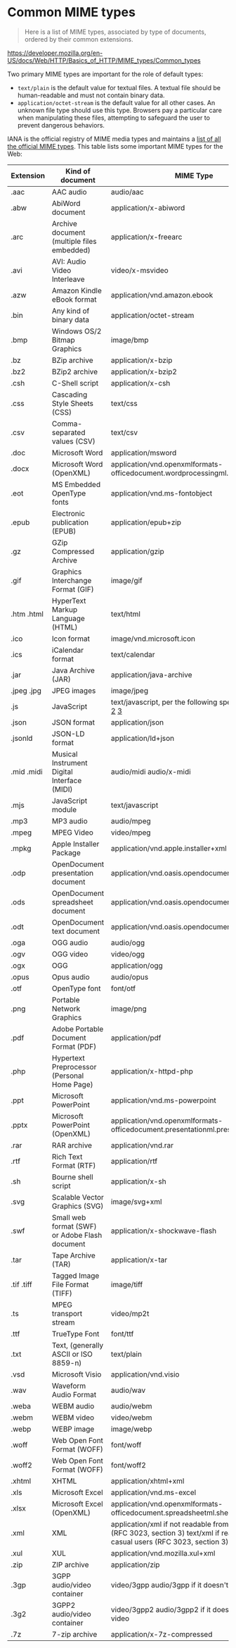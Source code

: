 # Common MIME types

> Here is a list of MIME types, associated by type of documents, ordered by their common extensions.

https://developer.mozilla.org/en-US/docs/Web/HTTP/Basics_of_HTTP/MIME_types/Common_types

Two primary MIME types are important for the role of default types:

*   `text/plain` is the default value for textual files. A textual file should be human-readable and must not contain binary data.
*   `application/octet-stream` is the default value for all other cases. An unknown file type should use this type. Browsers pay a particular care when manipulating these files, attempting to safeguard the user to prevent dangerous behaviors.

IANA is the official registry of MIME media types and maintains a [list of all the official MIME types](http://www.iana.org/assignments/media-types/media-types.xhtml). This table lists some important MIME types for the Web:


|Extension|Kind of document|MIME Type|
|---|---|---|
|.aac|AAC audio|audio/aac|
|.abw|AbiWord document|application/x-abiword|
|.arc|Archive document (multiple files embedded)|application/x-freearc|
|.avi|AVI: Audio Video Interleave|video/x-msvideo|
|.azw|Amazon Kindle eBook format|application/vnd.amazon.ebook|
|.bin|Any kind of binary data|application/octet-stream|
|.bmp|Windows OS/2 Bitmap Graphics|image/bmp|
|.bz|BZip archive|application/x-bzip|
|.bz2|BZip2 archive|application/x-bzip2|
|.csh|C-Shell script|application/x-csh|
|.css|Cascading Style Sheets (CSS)|text/css|
|.csv|Comma-separated values (CSV)|text/csv|
|.doc|Microsoft Word|application/msword|
|.docx|Microsoft Word (OpenXML)|application/vnd.openxmlformats-officedocument.wordprocessingml.document|
|.eot|MS Embedded OpenType fonts|application/vnd.ms-fontobject|
|.epub|Electronic publication (EPUB)|application/epub+zip|
|.gz|GZip Compressed Archive|application/gzip|
|.gif|Graphics Interchange Format (GIF)|image/gif|
|.htm .html|HyperText Markup Language (HTML)|text/html|
|.ico|Icon format|image/vnd.microsoft.icon|
|.ics|iCalendar format|text/calendar|
|.jar|Java Archive (JAR)|application/java-archive|
|.jpeg .jpg|JPEG images|image/jpeg|
|.js|JavaScript|text/javascript, per the following specifications: [1](https://html.spec.whatwg.org/multipage/#scriptingLanguages) [2](https://html.spec.whatwg.org/multipage/#dependencies:willful-violation) [3](https://datatracker.ietf.org/doc/draft-ietf-dispatch-javascript-mjs/)|
| .json   | JSON format    | application/json    |
| .jsonld | JSON-LD format | application/ld+json |
|.mid .midi|Musical Instrument Digital Interface (MIDI)|audio/midi audio/x-midi|
|.mjs|JavaScript module|text/javascript|
|.mp3|MP3 audio|audio/mpeg|
|.mpeg|MPEG Video|video/mpeg|
|.mpkg|Apple Installer Package|application/vnd.apple.installer+xml|
|.odp|OpenDocument presentation document|application/vnd.oasis.opendocument.presentation|
|.ods|OpenDocument spreadsheet document|application/vnd.oasis.opendocument.spreadsheet|
|.odt|OpenDocument text document|application/vnd.oasis.opendocument.text|
|.oga|OGG audio|audio/ogg|
|.ogv|OGG video|video/ogg|
|.ogx|OGG|application/ogg|
|.opus|Opus audio|audio/opus|
|.otf|OpenType font|font/otf|
|.png|Portable Network Graphics|image/png|
|.pdf|Adobe Portable Document Format (PDF)|application/pdf|
|.php|Hypertext Preprocessor (Personal Home Page)|application/x-httpd-php|
|.ppt|Microsoft PowerPoint|application/vnd.ms-powerpoint|
|.pptx|Microsoft PowerPoint (OpenXML)|application/vnd.openxmlformats-officedocument.presentationml.presentation|
|.rar|RAR archive|application/vnd.rar|
|.rtf|Rich Text Format (RTF)|application/rtf|
|.sh|Bourne shell script|application/x-sh|
|.svg|Scalable Vector Graphics (SVG)|image/svg+xml|
|.swf|Small web format (SWF) or Adobe Flash document|application/x-shockwave-flash|
|.tar|Tape Archive (TAR)|application/x-tar|
|.tif .tiff|Tagged Image File Format (TIFF)|image/tiff|
|.ts|MPEG transport stream|video/mp2t|
|.ttf|TrueType Font|font/ttf|
|.txt|Text, (generally ASCII or ISO 8859-n)|text/plain|
|.vsd|Microsoft Visio|application/vnd.visio|
|.wav|Waveform Audio Format|audio/wav|
|.weba|WEBM audio|audio/webm|
|.webm|WEBM video|video/webm|
|.webp|WEBP image|image/webp|
|.woff|Web Open Font Format (WOFF)|font/woff|
|.woff2|Web Open Font Format (WOFF)|font/woff2|
|.xhtml|XHTML|application/xhtml+xml|
|.xls|Microsoft Excel|application/vnd.ms-excel|
|.xlsx|Microsoft Excel (OpenXML)|application/vnd.openxmlformats-officedocument.spreadsheetml.sheet|
|.xml|XML|application/xml if not readable from casual users (RFC 3023, section 3) text/xml if readable from casual users (RFC 3023, section 3)|
|.xul|XUL|application/vnd.mozilla.xul+xml|
|.zip|ZIP archive|application/zip|
|.3gp|3GPP audio/video container|video/3gpp audio/3gpp if it doesn't contain video|
|.3g2|3GPP2 audio/video container|video/3gpp2 audio/3gpp2 if it doesn't contain video|
| .7z | 7-zip archive | application/x-7z-compressed |


